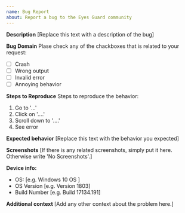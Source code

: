 ```yaml
---
name: Bug Report
about: Report a bug to the Eyes Guard community
---
```


**Description**
[Replace this text with a description of the bug]

**Bug Domain**
Plase check any of the chackboxes that is related to your request:

- [ ] Crash
- [ ] Wrong output
- [ ] Invalid error
- [ ] Annoying behavior

**Steps to Reproduce**
Steps to reproduce the behavior:
1. Go to '...'
2. Click on '....'
3. Scroll down to '....'
4. See error

**Expected behavior**
[Replace this text with the behavior you expected]

**Screenshots**
[If there is any related screenshots, simply put it here. Otherwise write 'No Screenshots'.]

**Device info:**
 - OS: [e.g. Windows 10 OS ]
 - OS Version [e.g.  Version 1803]
 - Build Number [e.g. Build 17134.191]


**Additional context**
[Add any other context about the problem here.]